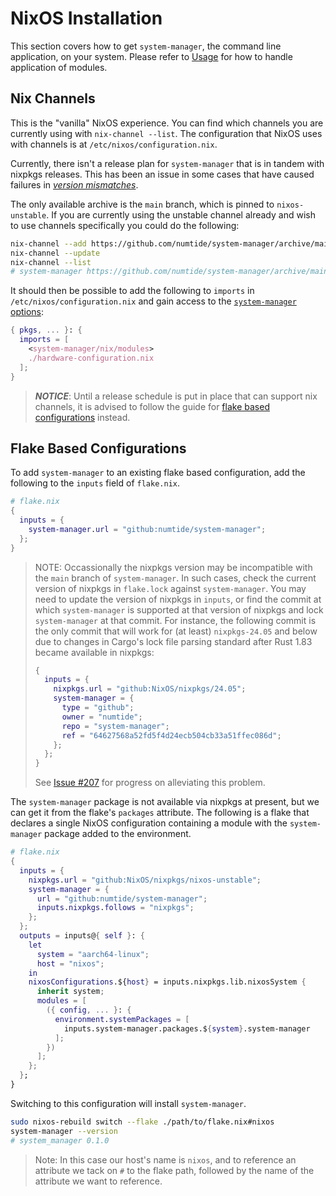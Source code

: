 # NixOS Installation

This section covers how to get `system-manager`, the command line application, on your system.
Please refer to [Usage](./usage.md) for how to handle application of modules.

## Nix Channels

This is the "vanilla" NixOS experience. You can find which channels you are currently using with `nix-channel --list`.
The configuration that NixOS uses with channels is at `/etc/nixos/configuration.nix`.

<!--
  @channels
  Remove after #207 is completed.
-->

Currently, there isn't a release plan for `system-manager` that is in tandem with nixpkgs releases. This has been an issue
in some cases that have caused failures in [_version mismatches_](https://github.com/numtide/system-manager/issues/172).

The only available archive is the `main` branch, which is pinned to `nixos-unstable`.
If you are currently using the unstable channel already and wish to use channels specifically you could do the following:

```sh
nix-channel --add https://github.com/numtide/system-manager/archive/main.tar.gz system-manager
nix-channel --update
nix-channel --list
# system-manager https://github.com/numtide/system-manager/archive/main.tar.gz
```

<!-- TODO: Test this, as I am just speculating that this is possible. -->

It should then be possible to add the following to `imports` in `/etc/nixos/configuration.nix` and gain access to the [`system-manager` options](https://github.com/numtide/system-manager/blob/2e5bcfaf4a8194e70bbfc9c4eda3897dc84ff3b3/nix/modules/default.nix#L17):

```nix
{ pkgs, ... }: {
  imports = [
    <system-manager/nix/modules>
    ./hardware-configuration.nix
  ];
}
```

> _**NOTICE**_: Until a release schedule is put in place that can support nix channels, it is advised to follow the guide for [flake based configurations](#flake-based-configurations) instead.

## Flake Based Configurations

To add `system-manager` to an existing flake based configuration, add the following to the `inputs` field of `flake.nix`.

```nix
# flake.nix
{
  inputs = {
    system-manager.url = "github:numtide/system-manager";
  };
}
```

<!--
  @channels
  Remove after #207 is completed.
-->

> NOTE: Occassionally the nixpkgs version may be incompatible with the `main` branch of `system-manager`.
> In such cases, check the current version of nixpkgs in `flake.lock` against `system-manager`.
> You may need to update the version of nixpkgs in `inputs`, or find the commit at which `system-manager` is supported
> at that version of nixpkgs and lock `system-manager` at that commit. For instance, the following commit is the only commit
> that will work for (at least) `nixpkgs-24.05` and below due to changes in Cargo's lock file parsing standard after Rust 1.83
> became available in nixpkgs:
>
> ```nix
> {
>   inputs = {
>     nixpkgs.url = "github:NixOS/nixpkgs/24.05";
>     system-manager = {
>       type = "github";
>       owner = "numtide";
>       repo = "system-manager";
>       ref = "64627568a52fd5f4d24ecb504cb33a51ffec086d";
>     };
>   };
> }
> ```
>
> See [Issue #207](https://github.com/numtide/system-manager/issues/207) for progress on alleviating this problem.

The `system-manager` package is not available via nixpkgs at present, but we can get it from the flake's `packages` attribute.
The following is a flake that declares a single NixOS configuration containing a module with the `system-manager`
package added to the environment.

<!-- TODO: Upstream system-manager into nixpkgs like home-manager -->

```nix
# flake.nix
{
  inputs = {
    nixpkgs.url = "github:NixOS/nixpkgs/nixos-unstable";
    system-manager = {
      url = "github:numtide/system-manager";
      inputs.nixpkgs.follows = "nixpkgs";
    };
  };
  outputs = inputs@{ self }: {
    let
      system = "aarch64-linux";
      host = "nixos";
    in
    nixosConfigurations.${host} = inputs.nixpkgs.lib.nixosSystem {
      inherit system;
      modules = [
        ({ config, ... }: {
          environment.systemPackages = [
            inputs.system-manager.packages.${system}.system-manager
          ];
        })
      ];
    };
  };
}
```

Switching to this configuration will install `system-manager`.

```sh
sudo nixos-rebuild switch --flake ./path/to/flake.nix#nixos
system-manager --version
# system_manager 0.1.0
```

> Note: In this case our host's name is `nixos`, and to reference an attribute we tack on `#` to the flake path, followed by the name of the attribute we want to reference.
